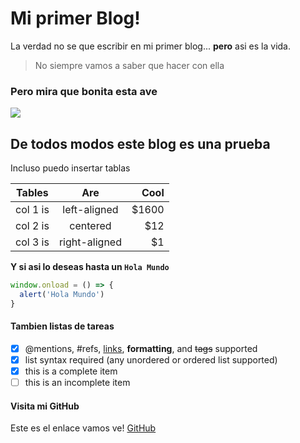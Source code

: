 # Mi primer Blog!

La verdad no se que escribir en mi primer blog... **pero** asi es la vida.

> No siempre vamos a saber que hacer con ella

### Pero mira que bonita esta ave

![](https://www.elagoradiario.com/wp-content/uploads/2019/06/p%C3%A1jaro-1140x600.jpg)

## De todos modos este blog es una prueba

Incluso puedo insertar tablas 

| Tables   |      Are      |  Cool |
|----------|:-------------:|------:|
| col 1 is |  left-aligned | $1600 |
| col 2 is |    centered   |   $12 |
| col 3 is | right-aligned |    $1 |

**Y si asi lo deseas hasta un ```Hola Mundo```**

```javascript
window.onload = () => {
  alert('Hola Mundo')
}
```

#### Tambien listas de tareas

- [x] @mentions, #refs, [links](), **formatting**, and <del>tags</del> supported
- [x] list syntax required (any unordered or ordered list supported)
- [x] this is a complete item
- [ ] this is an incomplete item

#### Visita mi GitHub

Este es el enlace vamos ve! 
[GitHub](http://github.com/ElvisGmz)